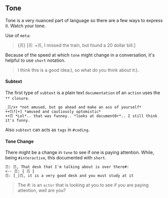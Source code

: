 ## Tone
Tone is a very nuanced part of language so there are a few ways to express it.  Watch your tone.

Use of `meta`:
> {☴} [☴: +☴, I missed the train, but found a 20 dollar bill.]

Because of the speed at which `tone` might change in a conversation, it's helpful to use `short` notation.

> I think this is a good idea:), so what do you think about it:).

#### Subtext
The first type of `subtext` is a plain text `documentation` of an `action` uses the `** closure`.

```
_☶/x+ *not amused, but go ahead and make an ass of yourself*
++☶?[+] *amused and cautiously optomistic*
++☶ *Lol*.. that was funney.. *looks at document0r*.. I still think it's funny.
```

Also `subtext` can acts as `tags` in `#coding`.

#### Tone Change
There might be a change in `tone` to see if one is paying attention.  While, being `#interactive`, this documented with `short`.

```
☶: ☶, That desk that I'm talking about is over there#:
<-- ☶: { ☶ }
☶: [_]☶, it is a very good desk and you must study at it
```

> The _#:_ is an `actor` that is looking at you to see if you are paying attention, well are you?